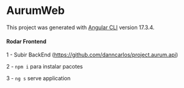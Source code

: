 # AurumWeb

This project was generated with [Angular CLI](https://github.com/angular/angular-cli) version 17.3.4.

#### Rodar Frontend
1 - Subir BackEnd (https://github.com/danncarlos/project.aurum.api)

2 - `npm i` para instalar pacotes

3 - `ng s` serve application

